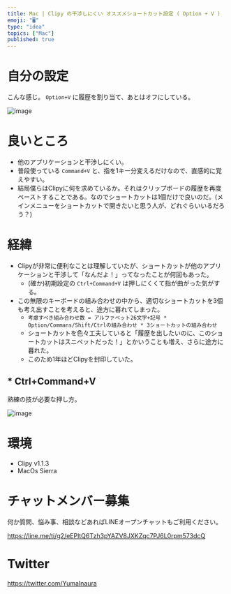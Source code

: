```yaml
---
title: Mac | Clipy の干渉しにくい オススメショートカット設定 ( Option + V )
emoji: "🖥"
type: "idea"
topics: ["Mac"]
published: true
---
```


# 自分の設定

こんな感じ。
`Option+V` に履歴を割り当て、あとはオフにしている。

![image](https://qiita-image-store.s3.amazonaws.com/0/89618/9eb1d381-d6a2-bc7c-93b9-073c8bac634c.png)

# 良いところ

- 他のアプリケーションと干渉しにくい。
- 普段使っている `Command+V` と、指を1キー分変えるだけなので、直感的に覚えやすい。
- 結局僕らはClipyに何を求めているか。それはクリップボードの履歴を再度ペーストすることである。なのでショートカットは1個だけで良いのだ。(メインメニューをショートカットで開きたいと思う人が、どれぐらいいるだろう？)

# 経緯

- Clipyが非常に便利なことは理解していたが、ショートカットが他のアプリケーションと干渉して「なんだよ！」ってなったことが何回もあった。
  - (確か)初期設定の `Ctrl+Command+V` は押しにくくて指が曲がった気がする。
- この無限のキーボードの組み合わせの中から、適切なショートカットを3個も考え出すことを考えると、途方に暮れてしまった。
  - `考慮すべき組み合わせ数 = アルファベット26文字+記号 * Option/Commans/Shift/Ctrlの組み合わせ * 3ショートカットの組み合わせ`
  - ショートカットを色々工夫していると「履歴を出したいのに、このショートカットはスニペットだった！」とかいうことも増え、さらに途方に暮れた。
  - このため1年ほどClipyを封印していた。

## * Ctrl+Command+V

熟練の技が必要な押し方。

![image](https://qiita-image-store.s3.amazonaws.com/0/89618/68c10961-489c-2e7a-d3db-aa1933681841.png)


# 環境

- Clipy v1.1.3
- MacOs Sierra 










<!-- Update From Qiita API -->

# チャットメンバー募集


何か質問、悩み事、相談などあればLINEオープンチャットもご利用ください。

https://line.me/ti/g2/eEPltQ6Tzh3pYAZV8JXKZqc7PJ6L0rpm573dcQ





# Twitter


https://twitter.com/YumaInaura


<!-- Update From Qiita API -->


